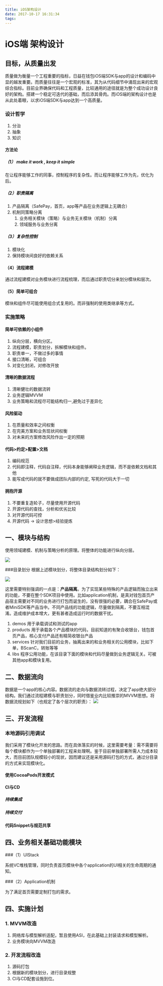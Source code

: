 ```yaml
---
title: iOS架构设计
date: 2017-10-17 16:31:34
tags:
---
```



# iOS端 架构设计

## 目标，从质量出发

质量做为衡量一个工程重要的指标，日益在钱包iOS端SDK与app的设计和编码中显的越发重要。而质量往往是一个宏观的标准，其为从代码细节中涌现出来的宏观综合指标。目前业界确保代码和工程质量，比较通用的途径就是为整个成功设计良好的架构。搭建一个稳定可迭代的基础，而后添其骨肉。而iOS端的架构设计也是从此处着眼，以求iOS端SDK与app达到一个高质量。

### 设计哲学

1. 分治
2. 抽象
3. 知识

#### 方法论

##### （1） make it work , keep it simple

在让程序能够工作的同事，控制程序的复杂性。而让程序能够工作为先，优化为后。

##### （2）职责隔离

1. 产品隔离（SafePay，首页，app等产品在业务逻辑上无耦合）
2. 机制同策略分离
	1. 业务相关模块（策略）与业务无关模块（机制）分离
	2. 领域服务与业务分离

##### （3）复杂性控制

1.	模块化
2.	保持模块间良好的依赖关系

#### （4）流程建模

通过流程建模对业务模块进行流程梳理，而后通过职责切分来划分模块和层次。

#### （5）简单可组合

模块和组件尽可能使用组合式复用的。而非强制的使用类继承等方式。

### 实施策略

#### 简单可依赖的小组件
1. 纵向分层，横向分区。
2. 流程建模，职责划分，拆解模块和组件。
3. 职责单一，不做过多的事情
4. 接口清晰，可组合
5. 对变化封闭，对修改开放

#### 清晰的数据流程

1. 清晰健壮的数据流转
2. 业务逻辑MVVM
3. 业务策略和流程尽可能结构归一,避免过于差异化

#### 风险驱动

1. 在质量和效率之间权衡
2. 在完美方案和业务现状间权衡
3. 对未来的方案修改风险作出一定的预期

#### 代码>约定>配置>文档

1. 编码规范
2. 代码即注释，代码自注释，代码本身能够阐释业务逻辑，而不是依赖文档和其他
3. 能写成代码的就不要做成团队内部的约定, 写死的代码大于一切

#### 拥抱开源

1. 不要重复造轮子，尽量使用开源代码
2. 开源代码的查找，分析和优劣比较
3. 对开源代码可控
4.  开源代码 -> 设计思想>经验提炼



## 一、模块与结构
使用领域建模、机制与策略分析的原理。将整体的功能进行纵向分层。

![](http://ww2.sinaimg.cn/large/7df22103jw1eyisl8gsd1j20ya0prq5b.jpg)


###目录划分
根据上述模块划分，将整体目录结构划分如下：

![](http://ww3.sinaimg.cn/large/7df22103jw1eyiskqtfpuj209u0e0q42.jpg)

这里需要特别强调的一点是：**产品隔离**。为了实现某些特殊的产品逻辑而独立出来的功能，不要在整个SDK项目中使用。比如application机制，是真对钱包首页产品宿主需要对不同的业务进行打包而诞生的，没有很强的必要，耦合在SafePay或者MiniSDK等产品当中。不同产品线的功能逻辑，尽量做到隔离，不要互相混淆。造成维护成本增大，更有甚者造成运行时的数据干扰。

1. demos 用于承载调试和测试的app
2. products 用于承载各个产品模块的代码，目前知道的有聚合收银台，钱包首页产品，核心支付产品还有精简收银台产品
3. services 针对我们目前的业务，抽离出来的和业务相关的公用模块，比如下单，BScanC，转账等等
4. libs		程序公用功能，在该目录下面的模块和代码尽量做到业务逻辑无关。可被其他app和模块复用。



## 二、数据流向



数据是一个app的核心内容。数据流的走向与数据流转过程，决定了app绝大部分结构。我们通过流程建模与职责划分，同时借鉴业内比较推崇的MVVM思想。将数据流规划如下（也规定了各个层次的职责）：
![](http://ww1.sinaimg.cn/large/7df22103jw1eyislg1mb5j20og0ojwhf.jpg)



## 三、开发流程

### 本地源码引用调试
我们采用了模块化开发的思路。而在具体落实的时候，这里需要考量：需不需要将每个模块都作为一个单独部署的工程来处理啊。鉴于目前单独部署所需人力成本较大，而目前团队规模较小的现状，因而建议还是采用源码打包的方式，通过分目录的方式来实现模块化。

#### 使用CocoaPods开发模式

#### CI与CD

##### 持续集成

##### 持续交付

#### 代码Snippet与规范共享


## 四、业务相关基础功能模块

###（1）UIStack

系统VC堆栈管理，同时负责首页模块中各个application的UI相关的生命周期的通知。

###（2）Application机制

为了满足首页需要定制打包的需求。



## 四、实施计划

### 1. MVVM改造

1. 网络库与模型解析适配，暂且使用ASI，在此基础上封装请求和模型解析。
2. 业务模块向MVVM改造

### 2. 开发流程改造

1. 源码打包
2. 根据新的模块划分，进行目录规整
3. CI与CD配套设施到位。
